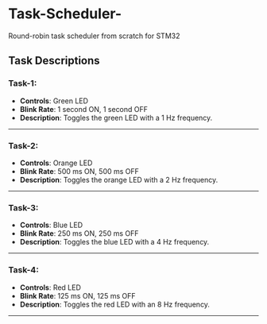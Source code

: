 # Task-Scheduler-
Round-robin task scheduler from scratch for STM32

## Task Descriptions

### Task-1:
- **Controls**: Green LED
- **Blink Rate**: 1 second ON, 1 second OFF
- **Description**: Toggles the green LED with a 1 Hz frequency.

---

### Task-2:
- **Controls**: Orange LED
- **Blink Rate**: 500 ms ON, 500 ms OFF
- **Description**: Toggles the orange LED with a 2 Hz frequency.

---

### Task-3:
- **Controls**: Blue LED
- **Blink Rate**: 250 ms ON, 250 ms OFF
- **Description**: Toggles the blue LED with a 4 Hz frequency.

---

### Task-4:
- **Controls**: Red LED
- **Blink Rate**: 125 ms ON, 125 ms OFF
- **Description**: Toggles the red LED with an 8 Hz frequency.

---
